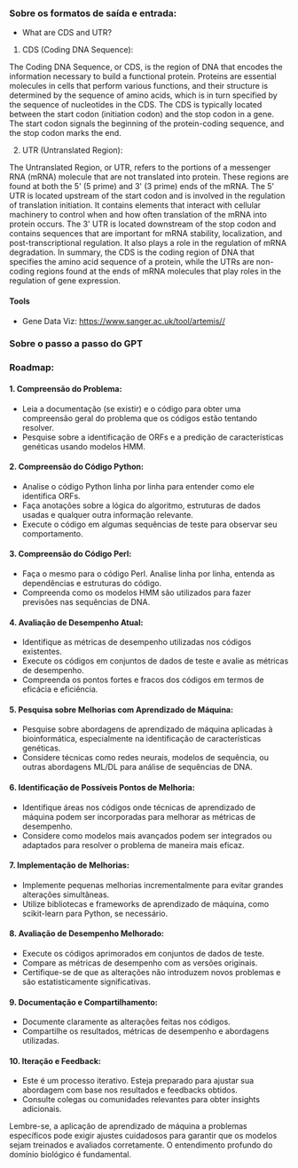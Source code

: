 ### Sobre os formatos de saída e entrada:

- What are CDS and UTR?

1) CDS (Coding DNA Sequence):

The Coding DNA Sequence, or CDS, is the region of DNA that encodes the information necessary to build a functional protein. Proteins are essential molecules in cells that perform various functions, and their structure is determined by the sequence of amino acids, which is in turn specified by the sequence of nucleotides in the CDS.
The CDS is typically located between the start codon (initiation codon) and the stop codon in a gene. The start codon signals the beginning of the protein-coding sequence, and the stop codon marks the end.

2) UTR (Untranslated Region):

The Untranslated Region, or UTR, refers to the portions of a messenger RNA (mRNA) molecule that are not translated into protein. These regions are found at both the 5' (5 prime) and 3' (3 prime) ends of the mRNA.
The 5' UTR is located upstream of the start codon and is involved in the regulation of translation initiation. It contains elements that interact with cellular machinery to control when and how often translation of the mRNA into protein occurs.
The 3' UTR is located downstream of the stop codon and contains sequences that are important for mRNA stability, localization, and post-transcriptional regulation. It also plays a role in the regulation of mRNA degradation.
In summary, the CDS is the coding region of DNA that specifies the amino acid sequence of a protein, while the UTRs are non-coding regions found at the ends of mRNA molecules that play roles in the regulation of gene expression.


#### Tools

- Gene Data Viz: https://www.sanger.ac.uk/tool/artemis//

### Sobre o passo a passo do GPT

### Roadmap:

#### 1. **Compreensão do Problema:**

   - Leia a documentação (se existir) e o código para obter uma compreensão geral do problema que os códigos estão tentando resolver.
   - Pesquise sobre a identificação de ORFs e a predição de características genéticas usando modelos HMM.

#### 2. **Compreensão do Código Python:**
   - Analise o código Python linha por linha para entender como ele identifica ORFs.
   - Faça anotações sobre a lógica do algoritmo, estruturas de dados usadas e qualquer outra informação relevante.
   - Execute o código em algumas sequências de teste para observar seu comportamento.

#### 3. **Compreensão do Código Perl:**
   - Faça o mesmo para o código Perl. Analise linha por linha, entenda as dependências e estruturas do código.
   - Compreenda como os modelos HMM são utilizados para fazer previsões nas sequências de DNA.

#### 4. **Avaliação de Desempenho Atual:**
   - Identifique as métricas de desempenho utilizadas nos códigos existentes.
   - Execute os códigos em conjuntos de dados de teste e avalie as métricas de desempenho.
   - Compreenda os pontos fortes e fracos dos códigos em termos de eficácia e eficiência.

#### 5. **Pesquisa sobre Melhorias com Aprendizado de Máquina:**
   - Pesquise sobre abordagens de aprendizado de máquina aplicadas à bioinformática, especialmente na identificação de características genéticas.
   - Considere técnicas como redes neurais, modelos de sequência, ou outras abordagens ML/DL para análise de sequências de DNA.

#### 6. **Identificação de Possíveis Pontos de Melhoria:**
   - Identifique áreas nos códigos onde técnicas de aprendizado de máquina podem ser incorporadas para melhorar as métricas de desempenho.
   - Considere como modelos mais avançados podem ser integrados ou adaptados para resolver o problema de maneira mais eficaz.

#### 7. **Implementação de Melhorias:**
   - Implemente pequenas melhorias incrementalmente para evitar grandes alterações simultâneas.
   - Utilize bibliotecas e frameworks de aprendizado de máquina, como scikit-learn para Python, se necessário.

#### 8. **Avaliação de Desempenho Melhorado:**
   - Execute os códigos aprimorados em conjuntos de dados de teste.
   - Compare as métricas de desempenho com as versões originais.
   - Certifique-se de que as alterações não introduzem novos problemas e são estatisticamente significativas.

#### 9. **Documentação e Compartilhamento:**
   - Documente claramente as alterações feitas nos códigos.
   - Compartilhe os resultados, métricas de desempenho e abordagens utilizadas.

#### 10. **Iteração e Feedback:**
   - Este é um processo iterativo. Esteja preparado para ajustar sua abordagem com base nos resultados e feedbacks obtidos.
   - Consulte colegas ou comunidades relevantes para obter insights adicionais.

Lembre-se, a aplicação de aprendizado de máquina a problemas específicos pode exigir ajustes cuidadosos para garantir que os modelos sejam treinados e avaliados corretamente. O entendimento profundo do domínio biológico é fundamental.



